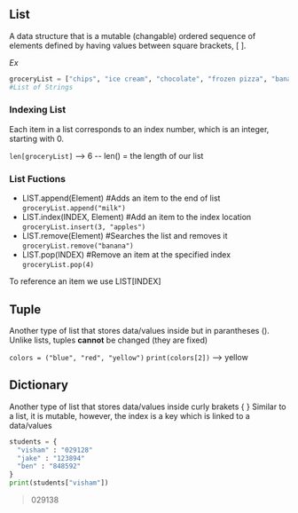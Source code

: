 ## List

A data structure that is a mutable (changable) ordered sequence of elements defined by having values between square brackets, [ ].

_Ex_

```python
groceryList = ["chips", "ice cream", "chocolate", "frozen pizza", "banana", "pineapple"]
#List of Strings
```

### Indexing List
Each item in a list corresponds to an index number, which is an integer, starting with 0. 

`len[groceryList]` --> 6
 -- len() = the length of our list

### List Fuctions
- LIST.append(Element) #Adds an item to the end of list
`groceryList.append("milk")`
- LIST.index(INDEX, Element) #Add an item to the index location
`groceryList.insert(3, "apples")`
- LIST.remove(Element) #Searches the list and removes it 
`groceryList.remove("banana")`
- LIST.pop(INDEX) #Remove an item at the specified index
`groceryList.pop(4)`

To reference an item we use LIST[INDEX]

## Tuple

Another type of list that stores data/values inside but in parantheses ().
Unlike lists, tuples __cannot__ be changed (they are fixed)

`colors = ("blue", "red", "yellow")`
`print(colors[2])` --> yellow

## Dictionary

Another type of list that stores data/values inside curly brakets { }
Similar to a list, it is mutable, however, the index is a key which is linked to a data/values

```python
students = {
  "visham" : "029128"
  "jake" : "123894"
  "ben" : "848592"
}
print(students["visham"])
```
> 029138